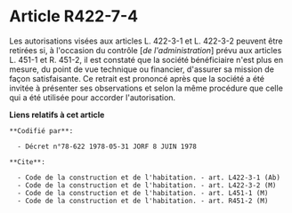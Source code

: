 # Article R422-7-4

Les autorisations visées aux articles L. 422-3-1 et L. 422-3-2 peuvent être retirées si, à l'occasion du contrôle [*de
l'administration*] prévu aux articles L. 451-1 et R. 451-2, il est constaté que la société bénéficiaire n'est plus en mesure,
du point de vue technique ou financier, d'assurer sa mission de façon satisfaisante. Ce retrait est prononcé après que la
société a été invitée à présenter ses observations et selon la même procédure que celle qui a été utilisée pour accorder
l'autorisation.

**Liens relatifs à cet article**

	**Codifié par**:

	  - Décret n°78-622 1978-05-31 JORF 8 JUIN 1978

	**Cite**:

	  - Code de la construction et de l'habitation. - art. L422-3-1 (Ab)
	  - Code de la construction et de l'habitation. - art. L422-3-2 (M)
	  - Code de la construction et de l'habitation. - art. L451-1 (M)
	  - Code de la construction et de l'habitation. - art. R451-2 (M)
